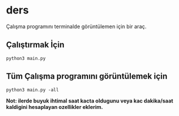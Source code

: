 # ders

Çalışma programını terminalde görüntülemen için bir araç.

<h2>Çalıştırmak İçin</h2>

```python3 main.py```

<h2>Tüm Çalışma programını görüntülemek için</h2>

```python3 main.py -all```

**Not: ilerde buyuk ihtimal saat kacta oldugunu veya kac dakika/saat kaldigini hesaplayan ozellikler eklerim.**
